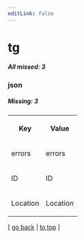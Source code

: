 ```yaml
---
editLink: false
---
```


# tg

##### All missed: 3


### json

##### Missing: 3

<table width="100%">
<tr><th width="50%">

Key

</th><th width="50%">

Value

</th></tr>
<tr><td width="50%">

errors

</td><td width="50%">

errors

</td></tr>
<tr><td width="50%">

ID

</td><td width="50%">

ID

</td></tr>
<tr><td width="50%">

Location

</td><td width="50%">

Location

</td></tr>
</table>

[ [go back](../status.md) | [to top](#) ]

